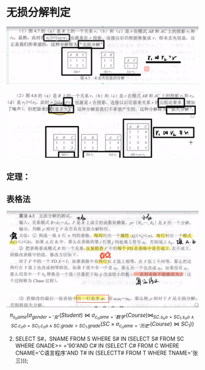 # 无损分解判定

![55d6a437298b40b080322648b44e0f64](./assets/55d6a437298b40b080322648b44e0f64.jpg)

![68acaccd6d8e42688add906e2732ce13](./assets/68acaccd6d8e42688add906e2732ce13.jpg)

## 定理：



## 表格法

![6eb66c986d0744f3adcfd92d377a296d](./assets/8a8fc2406a594b74b546224d21691bbf.jpg)

![6eb66c986d0744f3adcfd92d377a296d](./assets/6eb66c986d0744f3adcfd92d377a296d-1682670626153-7.jpg)
$$
\pi_{s_name}(\sigma_{gender='女'}(Student)\bowtie\sigma_{c_name='数学'}(Course)\bowtie_{SC.s_no=SC_1.s_no \wedge SC.c_no=SC_1.c_no \wedge SC.grade>SC_1.grade}(SC\times\sigma_{c_name='历史'}(Course)\bowtie SC_1))
$$

2. SELECT S#，SNAME
FROM S
WHERE S# IN
(SELECT S#
FROM SC
WHERE GNADE>= ='90'AND C# IN 
(SELECT C#
FROM C
WHERE CNAME='C语言程序’AND T# IN
(SELECTT#
FROM T
WHERE TNAME='张三)));